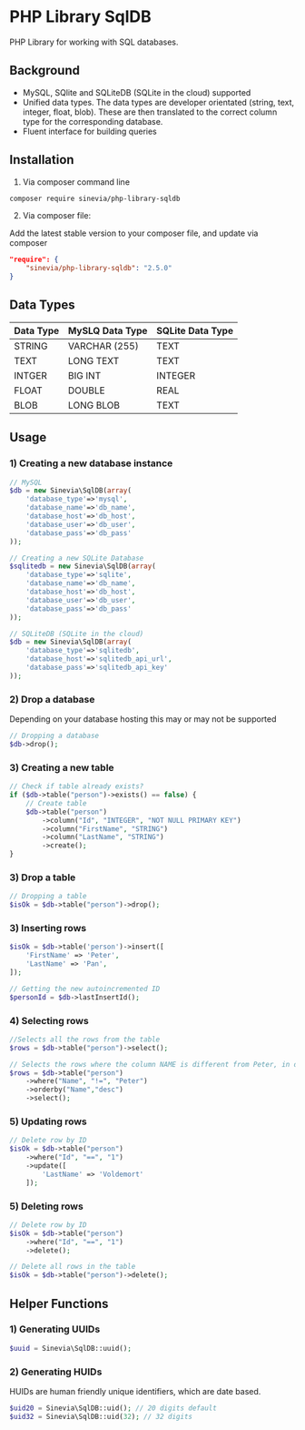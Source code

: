 # PHP Library SqlDB

PHP Library for working with SQL databases.

## Background ##
- MySQL, SQlite and SQLiteDB (SQLite in the cloud) supported
- Unified data types. The data types are developer orientated (string, text, integer, float, blob). These are then translated to the correct column type for the corresponding database.
- Fluent interface for building queries

## Installation ##

1) Via composer command line
```sh
composer require sinevia/php-library-sqldb
```

2) Via composer file:

Add the latest stable version to your composer file, and update via composer

```json
"require": {
    "sinevia/php-library-sqldb": "2.5.0"
}
```

## Data Types ##

| Data Type | MySLQ Data Type | SQLite Data Type |
|-----------|-----------------|------------------|
| STRING    | VARCHAR (255)   | TEXT             |
| TEXT      | LONG TEXT       | TEXT             |
| INTGER    | BIG INT         | INTEGER          |
| FLOAT     | DOUBLE          | REAL             |
| BLOB      | LONG BLOB       | TEXT             |



## Usage ##

### 1) Creating a new database instance ###


```php
// MySQL
$db = new Sinevia\SqlDB(array(
    'database_type'=>'mysql',
    'database_name'=>'db_name',
    'database_host'=>'db_host',
    'database_user'=>'db_user',
    'database_pass'=>'db_pass'
));

// Creating a new SQLite Database
$sqlitedb = new Sinevia\SqlDB(array(
    'database_type'=>'sqlite',
    'database_name'=>'db_name',
    'database_host'=>'db_host',
    'database_user'=>'db_user',
    'database_pass'=>'db_pass'
));

// SQLiteDB (SQLite in the cloud)
$db = new Sinevia\SqlDB(array(
    'database_type'=>'sqlitedb',
    'database_host'=>'sqlitedb_api_url',
    'database_pass'=>'sqlitedb_api_key'
));
```

### 2) Drop a database ###

Depending on your database hosting this may or may not be supported

```php
// Dropping a database
$db->drop();
```

### 3) Creating a new table ###

```php
// Check if table already exists?
if ($db->table("person")->exists() == false) {
    // Create table
    $db->table("person")
        ->column("Id", "INTEGER", "NOT NULL PRIMARY KEY")
        ->column("FirstName", "STRING")
        ->column("LastName", "STRING")
        ->create();
}
```

### 3) Drop a table ###

```php
// Dropping a table
$isOk = $db->table("person")->drop();
```

### 3) Inserting rows ###

```php
$isOk = $db->table('person')->insert([
    'FirstName' => 'Peter',
    'LastName' => 'Pan',
]);

// Getting the new autoincremented ID
$personId = $db->lastInsertId();
```


### 4) Selecting rows ###

```php
//Selects all the rows from the table
$rows = $db->table("person")->select();

// Selects the rows where the column NAME is different from Peter, in descending order
$rows = $db->table("person")
    ->where("Name", "!=", "Peter")
    ->orderby("Name","desc")
    ->select();
```

### 5) Updating rows ###

```php
// Delete row by ID
$isOk = $db->table("person")
    ->where("Id", "==", "1")
    ->update([
        'LastName' => 'Voldemort'
    ]);
```

### 5) Deleting rows ###

```php
// Delete row by ID
$isOk = $db->table("person")
    ->where("Id", "==", "1")
    ->delete();

// Delete all rows in the table
$isOk = $db->table("person")->delete();
```

## Helper Functions ##

### 1) Generating UUIDs ###

```php
$uuid = Sinevia\SqlDB::uuid();
```

### 2) Generating HUIDs ###

HUIDs are human friendly unique identifiers, which are date based.

```php
$uid20 = Sinevia\SqlDB::uid(); // 20 digits default
$uid32 = Sinevia\SqlDB::uid(32); // 32 digits
```
